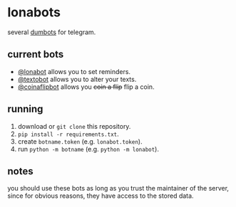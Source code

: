 # lonabots
several [dumbots](https://github.com/Lonami/dumbot) for telegram.

## current bots
* [@lonabot](https://t.me/lonabot) allows you to set reminders.
* [@textobot](https://t.me/textobot) allows you to alter your texts.
* [@coinaflipbot](https://t.me/coinaflipbot) allows you ~~coin a flip~~ flip a coin.

## running
1. download or `git clone` this repository.
2. `pip install -r requirements.txt`.
3. create `botname.token` (e.g. `lonabot.token`).
4. run `python -m botname` (e.g. `python -m lonabot`).

## notes
you should use these bots as long as you trust the maintainer of the
server, since for obvious reasons, they have access to the stored data.
